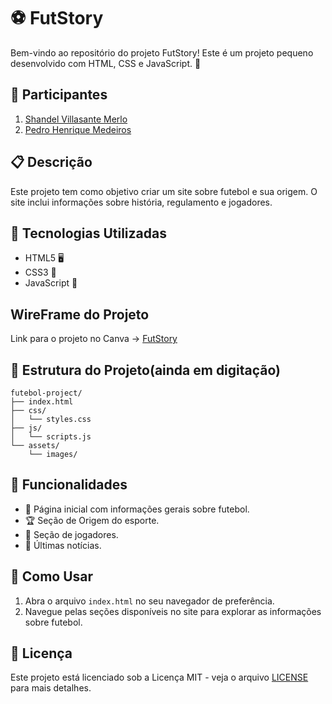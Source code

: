 # ⚽ FutStory

Bem-vindo ao repositório do projeto FutStory! Este é um projeto pequeno desenvolvido com HTML, CSS e JavaScript. 🎉

## 👫 Participantes

1. [Shandel Villasante Merlo](https://github.com/Shandel-dev)
2. [Pedro Henrique Medeiros](https://github.com/phmsantostts)

## 📋 Descrição

Este projeto tem como objetivo criar um site sobre futebol e sua origem. O site inclui informações sobre história, regulamento e jogadores. 

## 🚀 Tecnologias Utilizadas

- HTML5 🖥️
- CSS3 🎨
- JavaScript 🚀

## WireFrame do Projeto
Link para o projeto no Canva -> [FutStory](https://www.canva.com/design/DAGe6aKSMuk/TYfcwG79auhRwiWjcSq3qg/view?utm_content=DAGe6aKSMuk&utm_campaign=designshare&utm_medium=link2&utm_source=uniquelinks&utlId=h33fd38cdba)


## 📂 Estrutura do Projeto(ainda em digitação)

```plaintext
futebol-project/
├── index.html
├── css/
│   └── styles.css
├── js/
│   └── scripts.js
└── assets/
    └── images/
```

## 🌟 Funcionalidades

- 📄 Página inicial com informações gerais sobre futebol.
- 🏆 Seção de Origem do esporte.
- 👥 Seção de jogadores.
- 📰 Últimas notícias.

## 🔧 Como Usar

1. Abra o arquivo `index.html` no seu navegador de preferência.
2. Navegue pelas seções disponíveis no site para explorar as informações sobre futebol.

## 📜 Licença

Este projeto está licenciado sob a Licença MIT - veja o arquivo [LICENSE](LICENSE) para mais detalhes.
